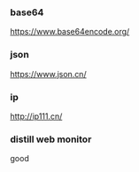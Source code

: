 ### base64
https://www.base64encode.org/

### json
https://www.json.cn/

### ip
http://ip111.cn/

### distill web monitor
good
